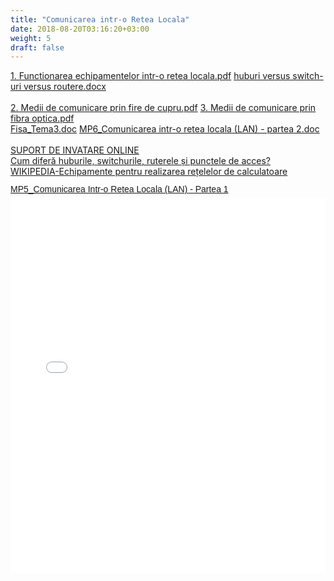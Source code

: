 ```yaml
---
title: "Comunicarea intr-o Retea Locala"
date: 2018-08-20T03:16:20+03:00
weight: 5
draft: false
---
```


<html>
  <body>
    <div class="wiki" id="content_view" style="display: block;">
<a href="/files/1.%20Functionarea%20echipamentelor%20intr-o%20retea%20locala.pdf">1. Functionarea echipamentelor intr-o retea locala.pdf</a> <a href="/files/huburi%20versus%20switch-uri%20versus%20routere.docx">huburi versus switch-uri versus routere.docx</a><br />
<br />
<a href="/files/2.%20Medii%20de%20comunicare%20prin%20fire%20de%20cupru.pdf">2. Medii de comunicare prin fire de cupru.pdf</a> <a href="/files/3.%20Medii%20de%20comunicare%20prin%20fibra%20optica.pdf">3. Medii de comunicare prin fibra optica.pdf</a><br />
<a href="/files/Fisa_Tema3.doc">Fisa_Tema3.doc</a> <a href="/files/MP6_Comunicarea%20intr-o%20retea%20locala%20%28LAN%29%20-%20partea%202.doc">MP6_Comunicarea intr-o retea locala (LAN) - partea 2.doc</a><br />
<br />
<a class="wiki_link_ext" href="http://cndiptfsetic.tvet.ro/mi_online/lectii/MI7MOD8IA/interfata.html" rel="nofollow">SUPORT DE INVATARE ONLINE</a><br />
<a class="wiki_link_ext" href="http://windows.microsoft.com/ro-ro/windows/hubs-switches-routers-access-points-differ#1TC=windows-7&amp;section_3" rel="nofollow">Cum diferă huburile, switchurile, ruterele și punctele de acces?</a><br />
<a class="wiki_link_ext" href="http://ro.wikipedia.org/wiki/Re%C8%9Bea_de_calculatoare#Echipamente_pentru_realizarea_re.C8.9Belelor_de_calculatoare" rel="nofollow">WIKIPEDIA-Echipamente pentru realizarea rețelelor de calculatoare</a><br />
<p style="margin: 12px auto 6px auto; font-family: Helvetica,Arial,Sans-serif; font-style: normal; font-variant: normal; font-weight: normal; font-size: 14px; line-height: normal; font-size-adjust: none; font-stretch: normal; -x-system-font: none; display: block;"><a title="View MP5_Comunicarea Intr-o Retea Locala (LAN) - Partea 1 on Scribd" href="http://www.scribd.com/doc/213974360/MP5-Comunicarea-Intr-o-Retea-Locala-LAN-Partea-1" style="text-decoration: underline;" rel="nofollow">MP5_Comunicarea Intr-o Retea Locala (LAN) - Partea 1</a></p>
<iframe class="scribd_iframe_embed" src="//www.scribd.com/embeds/213974360/content?start_page=1&amp;view_mode=scroll&amp;show_recommendations=true" data-auto-height="false" data-aspect-ratio="undefined" scrolling="no" id="doc_98557" width="100%" height="600" frameborder="0" name="doc_98557"></iframe>
    </div>
  </body>
</html>